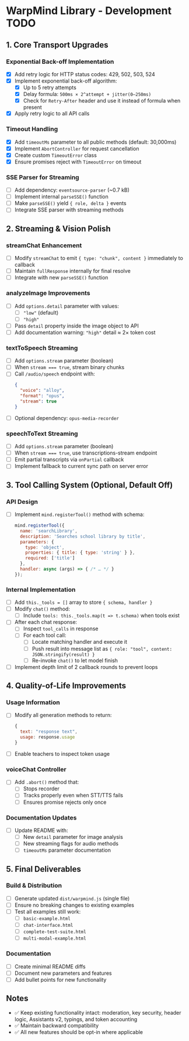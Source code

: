 # WarpMind Library - Development TODO

## 1. Core Transport Upgrades

### Exponential Back-off Implementation
- [x] Add retry logic for HTTP status codes: 429, 502, 503, 524
- [x] Implement exponential back-off algorithm:
  - [x] Up to 5 retry attempts
  - [x] Delay formula: `500ms × 2^attempt + jitter(0–250ms)`
  - [x] Check for `Retry-After` header and use it instead of formula when present
- [x] Apply retry logic to all API calls

### Timeout Handling
- [x] Add `timeoutMs` parameter to all public methods (default: 30,000ms)
- [x] Implement `AbortController` for request cancellation
- [x] Create custom `TimeoutError` class
- [x] Ensure promises reject with `TimeoutError` on timeout

### SSE Parser for Streaming
- [ ] Add dependency: `eventsource-parser` (~0.7 kB)
- [ ] Implement internal `parseSSE()` function
- [ ] Make `parseSSE()` yield `{ role, delta }` events
- [ ] Integrate SSE parser with streaming methods

## 2. Streaming & Vision Polish

### streamChat Enhancement
- [ ] Modify `streamChat` to emit `{ type: "chunk", content }` immediately to callback
- [ ] Maintain `fullResponse` internally for final resolve
- [ ] Integrate with new `parseSSE()` function

### analyzeImage Improvements
- [ ] Add `options.detail` parameter with values:
  - [ ] `"low"` (default)
  - [ ] `"high"`
- [ ] Pass `detail` property inside the image object to API
- [ ] Add documentation warning: `"high"` detail ≈ 2× token cost

### textToSpeech Streaming
- [ ] Add `options.stream` parameter (boolean)
- [ ] When `stream === true`, stream binary chunks
- [ ] Call `/audio/speech` endpoint with:
  ```json
  {
    "voice": "alloy",
    "format": "opus", 
    "stream": true
  }
  ```
- [ ] Optional dependency: `opus-media-recorder`

### speechToText Streaming
- [ ] Add `options.stream` parameter (boolean)
- [ ] When `stream === true`, use transcriptions-stream endpoint
- [ ] Emit partial transcripts via `onPartial` callback
- [ ] Implement fallback to current sync path on server error

## 3. Tool Calling System (Optional, Default Off)

### API Design
- [ ] Implement `mind.registerTool()` method with schema:
  ```javascript
  mind.registerTool({
    name: 'searchLibrary',
    description: 'Searches school library by title',
    parameters: {
      type: 'object',
      properties: { title: { type: 'string' } },
      required: ['title']
    },
    handler: async (args) => { /* … */ }
  });
  ```

### Internal Implementation
- [ ] Add `this._tools = []` array to store `{ schema, handler }`
- [ ] Modify `chat()` method:
  - [ ] Include `tools: this._tools.map(t => t.schema)` when tools exist
- [ ] After each chat response:
  - [ ] Inspect `tool_calls` in response
  - [ ] For each tool call:
    - [ ] Locate matching handler and execute it
    - [ ] Push result into message list as `{ role: "tool", content: JSON.stringify(result) }`
    - [ ] Re-invoke `chat()` to let model finish
- [ ] Implement depth limit of 2 callback rounds to prevent loops

## 4. Quality-of-Life Improvements

### Usage Information
- [ ] Modify all generation methods to return:
  ```javascript
  { 
    text: "response text", 
    usage: response.usage 
  }
  ```
- [ ] Enable teachers to inspect token usage

### voiceChat Controller
- [ ] Add `.abort()` method that:
  - [ ] Stops recorder
  - [ ] Tracks properly even when STT/TTS fails
  - [ ] Ensures promise rejects only once

### Documentation Updates
- [ ] Update README with:
  - [ ] New `detail` parameter for image analysis
  - [ ] New streaming flags for audio methods
  - [ ] `timeoutMs` parameter documentation

## 5. Final Deliverables

### Build & Distribution
- [ ] Generate updated `dist/warpmind.js` (single file)
- [ ] Ensure no breaking changes to existing examples
- [ ] Test all examples still work:
  - [ ] `basic-example.html`
  - [ ] `chat-interface.html`
  - [ ] `complete-test-suite.html`
  - [ ] `multi-modal-example.html`

### Documentation
- [ ] Create minimal README diffs
- [ ] Document new parameters and features
- [ ] Add bullet points for new functionality

## Notes
- ✅ Keep existing functionality intact: moderation, key security, header logic, Assistants v2, typings, and token accounting
- ✅ Maintain backward compatibility
- ✅ All new features should be opt-in where applicable
